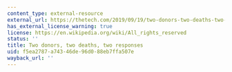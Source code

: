 ```yaml
---
content_type: external-resource
external_url: https://thetech.com/2019/09/19/two-donors-two-deaths-two-responses
has_external_license_warning: true
license: https://en.wikipedia.org/wiki/All_rights_reserved
status: ''
title: Two donors, two deaths, two responses
uid: f5ea2787-a743-46de-96d0-88eb7ffa507e
wayback_url: ''
---
```


